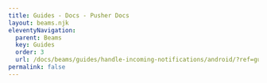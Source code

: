```yaml
---
title: Guides - Docs - Pusher Docs
layout: beams.njk
eleventyNavigation:
  parent: Beams
  key: Guides
  order: 3
  url: /docs/beams/guides/handle-incoming-notifications/android/?ref=guides
permalink: false
---
```

